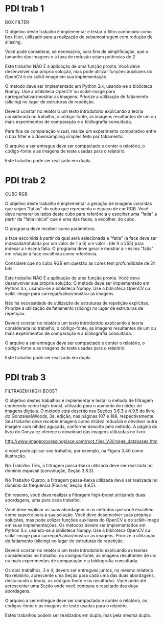 # PDI trab 1


BOX FILTER

O objetivo deste trabalho é implementar e testar o filtro conhecido como box filter, utilizado para a realização de subamostragem com redução de aliasing.

Você pode considerar, se necessário, para fins de simplificação, que o tamanho das imagens e a taxa de redução sejam potências de 2. 

Este trabalho NÃO É a aplicação de uma função pronta. Você deve desenvolver sua própria solução, mas pode utilizar funções auxiliares do OpenCV e do scikit-image em sua implementação. 

O método deve ser implementado em Python 3.x, usando-se a biblioteca Numpy. Use a biblioteca OpenCV ou scikit-image para carregar/salvar/mostrar as imagens. Priorize a utilização de fatiamento (slicing) no lugar de estruturas de repetição.

Deverá constar no relatório um texto introdutório explicando a teoria considerada no trabalho, o código-fonte, as imagens resultantes de um ou mais experimentos de comparação e a bibliografia consultada.

Para fins de comparação visual, realize um experimento comparativo entre o box filter e o downsampling simples feito por fatiamento.

O arquivo a ser entregue deve ser compactado e conter o relatório, o código-fonte e as imagens de teste usadas para o relatório.

Este trabalho pode ser realizado em dupla.

# PDI trab 2

CUBO RGB

O objetivo deste trabalho é implementar a geração de imagens coloridas que sejam "fatias" do cubo que representa o espaço de cor RGB. Você deve numerar os lados deste cubo para referência e escolher uma "fatia" a partir da "fatia inicial" que é uma das faces, a escolher, do cubo.

O programa deve receber como parâmetros:

a face escolhida à partir da qual será selecionada a "fatia" (a face deve ser indexada/rotulada por um valor de 1 a 6)
um valor i (de 0 a 255) para indexar a i-ésima fatia.
O programa deve gerar e mostrar a i-ésima "fatia" em relação à face escolhida como referência.

Considere que no cubo RGB em questão as cores tem profundidade de 24 bits. 

Este trabalho NÃO É a aplicação de uma função pronta. Você deve desenvolver sua própria solução. O método deve ser implementado em Python 3.x, usando-se a biblioteca Numpy. Use a biblioteca OpenCV ou scikit-image para carregar/salvar/mostrar as imagens.

Não há necessidade de utilização de estruturas de repetição explícitas. Priorize a utilização de fatiamento (slicing) no lugar de estruturas de repetição.

Deverá constar no relatório um texto introdutório explicando a teoria considerada no trabalho, o código-fonte, as imagens resultantes de um ou mais experimentos de comparação e a bibliografia consultada.

O arquivo a ser entregue deve ser compactado e conter o relatório, o código-fonte e as imagens de teste usadas para o relatório.

Este trabalho pode ser realizado em dupla.


# PDI trab 3
FILTRAGEM HIGH-BOOST

O objetivo destes trabalhos é implementar e testar o método de filtragem conhecido como high-boost, utilizado para o aumento de nitidez de imagens digitais. O método está descrito nas Seções 3.6.3 e 4.9.5 do livro do Gonzales&Woods, 3a. edição, nas páginas 107 e 188, respectivamente. Seu trabalho deve receber imagens como nitidez reduzida e devolver outra imagem com nitidez aguçada, conforme descrito pelo método. A página do livro do Gonzalez oferece o download das imagens utilizadas no livro

http://www.imageprocessingplace.com/root_files_V3/image_databases.htm 

e você pode aplicar seu trabalho, por exemplo, na Figura 3.40 como ilustração.

No Trabalho Três, a filtragem passa-baixa utilizada deve ser realizada no domínio espacial (convolução, Seção 3.6.3).

No Trabalho Quatro, a filtragem passa-baixa utilizada deve ser realizada no domínio da frequência (Fourier, Seção 4.9.5).

Em resumo, você deve realizar a filtragem high-boost utilizando duas abordagens, uma para cada trabalho. 

Você deve explicar as suas abordagens e os métodos que você escolheu como suporte para a sua solução. Você deve desenvolver suas próprias soluções, mas pode utilizar funções auxiliares do OpenCV e do scikit-image em suas implementações. Os métodos devem ser implementados em Python 3.x, usando-se a biblioteca Numpy. Use a biblioteca OpenCV ou scikit-image para carregar/salvar/mostrar as imagens. Priorize a utilização de fatiamento (slicing) no lugar de estruturas de repetição.

Deverá constar no relatório um texto introdutório explicando as teorias consideradas no trabalho, os códigos-fonte, as imagens resultantes de um ou mais experimentos de comparação e a bibliografia consultada.

Os dois trabalhos, 3 e 4, devem ser entregues juntos, no mesmo relatório. No relatório, acrescente uma Seção para cada uma das duas abordagens, destacando a teoria, os códigos-fonte e os resultados. Você pode até acrescentar uma Seção onde você compara o resultado das duas abordagens.

O arquivo a ser entregue deve ser compactado e conter o relatório, os códigos-fonte e as imagens de teste usadas para o relatório.

Estes trabalhos podem ser realizados em dupla, mas pela mesma dupla.
